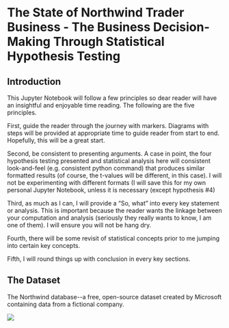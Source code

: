 
# The State of Northwind Trader Business - The Business Decision-Making Through Statistical Hypothesis Testing

## Introduction

This Jupyter Notebook will follow a few principles so dear reader will have an insightful and enjoyable time reading. The following are the five principles.

First, guide the reader through the journey with markers. Diagrams with steps will be provided at appropriate time to guide reader from start to end. Hopefully, this will be a great start.

Second, be consistent to presenting arguments. A case in point, the four hypothesis testing presented and statistical analysis here will consistent look-and-feel (e.g. consistent python command) that produces similar formatted results (of course, the t-values will be different, in this case). I will not be experimenting with different formats (I will save this for my own personal Jupyter Notebook, unless it is necessary (except hypothesis #4)

Third, as much as I can, I will provide a “So, what” into every key statement or analysis. This is important because the reader wants the linkage between your computation and analysis (seriously they really wants to know, I am one of them). I will ensure you will not be hang dry.

Fourth, there will be some revisit of statistical concepts prior to me jumping into certain key concepts.

Fifth, I will round things up with conclusion in every key sections.


## The Dataset

The Northwind database--a free, open-source dataset created by Microsoft containing data from a fictional company. 

<img src='Northwind_ERD.png'>
